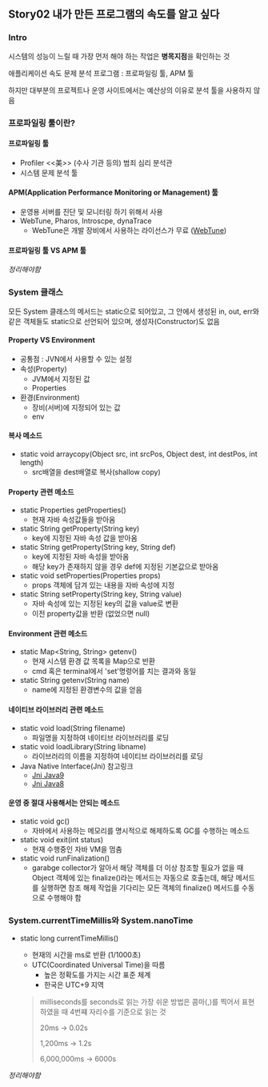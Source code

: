 ## Story02 내가 만든 프로그램의 속도를 알고 싶다

### Intro

시스템의 성능이 느릴 때 가장 먼저 해야 하는 작업은 **병목지점**을 확인하는 것

애플리케이션 속도 문제 분석 프로그램 : 프로파일링 툴, APM 툴

하지만 대부분의 프로젝트나 운영 사이트에서는 예산상의 이유로 분석 툴을 사용하지 않음



### 프로파일링 툴이란?

#### 프로파일링 툴

* Profiler <<美>> (수사 기관 등의) 범죄 심리 분석관
* 시스템 문제 분석 툴

#### APM(Application Performance Monitoring or Management) 툴

* 운영용 서버를 진단 및 모니터링 하기 위해서 사용
* WebTune, Pharos, Introscpe, dynaTrace
  * WebTune은 개발 장비에서 사용하는 라이선스가 무료 ([WebTune](http://www.misoinfo.co.kr/solutions/webtune/webtune-overview/))

#### 프로파일링 툴 VS APM 툴

*정리해야함*



### System 클래스

모든 System 클래스의 메서드는 static으로 되어있고, 그 안에서 생성된 in, out, err와 같은 객체들도 static으로 선언되어 있으며, 생성자(Constructor)도 없음

#### Property VS Environment

* 공통점 :  JVN에서 사용할 수 있는 설정
* 속성(Property)
  * JVM에서 지정된 값
  * Properties
* 환경(Environment)
  * 장비(서버)에 지정되어 있는 값
  * env

#### 복사 메소드

- static void arraycopy(Object src, int srcPos, Object dest, int destPos, int length)
  - src배열을 dest배열로 복사(shallow copy)

#### Property 관련 메소드

- static Properties getProperties()
  - 현재 자바 속성값들을 받아옴
- static String getProperty(String key)
  - key에 지정된 자바 속성 값을 받아옴
- static String getProperty(String key, String def)
  - key에 지정된 자바 속성을 받아옴
  - 해당 key가 존재하지 않을 경우 def에 지정된 기본값으로 받아옴
- static void setProperties(Properties props)
  - props 객체에 담겨 있는 내용을 자바 속성에 지정
- static String setProperty(String key, String value)
  - 자바 속성에 있는 지정된 key의 값을 value로 변환
  - 이전 property값을 반환 (없었으면 null)

#### Environment 관련 메소드

* static Map\<String, String\> getenv()
  * 현재 시스템 환경 값 목록을 Map으로 반환
  * cmd 혹은 terminal에서 'set'명령어를 치는 결과와 동일
* static String getenv(String name)
  * name에 지정된 환경변수의 값을 얻음

#### 네이티브 라이브러리 관련 메소드

* static void load(String filename)
  * 파일명을 지정하여 네이티브 라이브러리를 로딩
* static void loadLibrary(String libname)
  * 라이브러리의 이름을 지정하여 네이티브 라이브러리를 로딩
* Java Native Interface(Jni) 참고링크
  * [Jni Java9](https://docs.oracle.com/javase/9/docs/specs/jni/index.html)
  * [Jni Java8](https://docs.oracle.com/javase/8/docs/technotes/guides/jni/)

#### 운영 중 절대 사용해서는 안되는 메소드

* static void gc()
  * 자바에서 사용하는 메모리를 명시적으로 해제하도록 GC를 수행하는 메소드
* static void exit(int status)
  * 현재 수행중인 자바 VM을 멈춤
* static void runFinalization()
  * garabge collector가 알아서 해당 객체를 더 이상 참조할 필요가 없을 때 Object 객체에 있는 finalize()라는 메서드는 자동으로 호출는데, 해당 메서드를 실행하면 참조 해제 작업을 기다리는 모든 객체의 finalize() 메서드를 수동으로 수행해야 함



### System.currentTimeMillis와 System.nanoTime

* static long currentTimeMillis()

  * 현재의 시간을 ms로 반환 (1/1000초)
  * UTC(Coordinated Universal Time)을 따름
    * 높은 정확도를 가지는 시간 표준 체계
    * 한국은 UTC+9 지역

  > milliseconds를 seconds로 읽는 가장 쉬운 방법은 콤마(,)를 찍어서 표현하였을 때 4번쨰 자리수를 기준으로 읽는 것
  >
  > 20ms -> 0.02s
  >
  > 1,200ms -> 1.2s
  >
  > 6,000,000ms -> 6000s



*정리해야함*